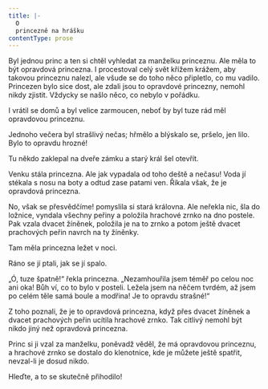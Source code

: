 ```yaml
---
title: |-
  O
  princezně na hrášku
contentType: prose
---
```


Byl jednou princ a ten si chtěl vyhledat za manželku princeznu. Ale měla to být opravdová princezna. I procestoval celý svět křížem krážem, aby takovou princeznu nalezl, ale všude se do toho něco připletlo, co mu vadilo. Princezen bylo sice dost, ale zdali jsou to opravdové princezny, nemohl nikdy zjistit. Vždycky se našlo něco, co nebylo v pořádku.

I vrátil se domů a byl velice zarmoucen, neboť by byl tuze rád měl opravdovou princeznu.

Jednoho večera byl strašlivý nečas; hřmělo a blýskalo se, pršelo, jen lilo. Bylo to opravdu hrozné!

Tu někdo zaklepal na dveře zámku a starý král šel otevřít.

Venku stála princezna. Ale jak vypadala od toho deště a nečasu! Voda jí stékala s nosu na boty a odtud zase patami ven. Říkala však, že je opravdová princezna.

No, však se přesvědčíme! pomyslila si stará královna. Ale neřekla nic, šla do ložnice, vyndala všechny peřiny a položila hrachové zrnko na dno postele. Pak vzala dvacet žíněnek, položila je na to zrnko a potom ještě dvacet prachových peřin navrch na ty žíněnky.

Tam měla princezna ležet v noci.

Ráno se jí ptali, jak se jí spalo.

„Ó, tuze špatně!“ řekla princezna. „Nezamhouřila jsem téměř po celou noc ani oka! Bůh ví, co to bylo v posteli. Ležela jsem na něčem tvrdém, až jsem po celém těle samá boule a modřina! Je to opravdu strašné!“

Z toho poznali, že je to opravdová princezna, když přes dvacet žíněnek a dvacet prachových peřin ucítila hrachové zrnko. Tak citlivý nemohl být nikdo jiný než opravdová princezna.

Princ si ji vzal za manželku, poněvadž věděl, že má opravdovou princeznu, a hrachové zrnko se dostalo do klenotnice, kde je můžete ještě spatřit, nevzal-li je dosud nikdo.

Hleďte, a to se skutečně přihodilo!
